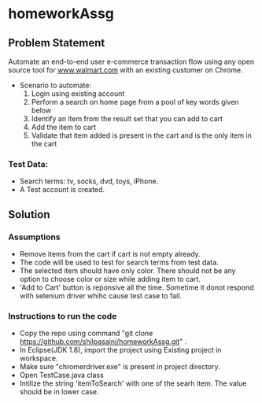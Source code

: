 # homeworkAssg
## Problem Statement
Automate an end-to-end user e-commerce transaction flow using any open source tool for www.walmart.com with an existing customer on Chrome.

* Scenario to automate:
  1. Login using existing account
  2. Perform a search on home page from a pool of key words given below
  3. Identify an item from the result set that you can add to cart
  4. Add the item to cart
  5. Validate that item added is present in the cart and is the only item in the cart
  
### Test Data:
* Search terms: tv, socks, dvd, toys, iPhone.
* A Test account is created.

## Solution

### Assumptions
* Remove items from the cart if cart is not empty already.
* The code will be used to test for search terms from test data.
* The selected item should have only color. There should not be any option to choose color or size while adding item to cart.
* 'Add to Cart' button is reponsive all the time. Sometime it donot respond with selenium driver whihc cause test case to fail.

### Instructions to run the code
* Copy the repo using command "git clone https://github.com/shilpasaini/homeworkAssg.git" .
* In Eclipse(JDK 1.8), import the project using Existing project in workspace.
* Make sure "chromerdriver.exe" is present in project directory.
* Open TestCase.java class
* Intilize the string 'itemToSearch'  with one of the searh item. The value should be in lower case.


